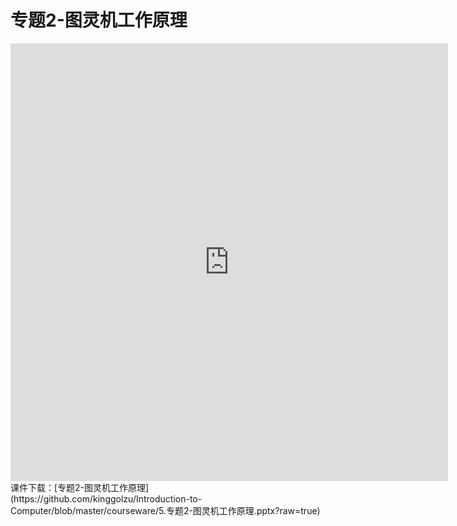 # 专题2-图灵机工作原理
<iframe  style="width: 700px; height: 700px;"  src=https://www.pptplus.cn/index.php?g=Site&m=Genericcode&a=detail&id=4576 frameborder=0 allowfullscreen></iframe>
课件下载：[专题2-图灵机工作原理](https://github.com/kinggolzu/Introduction-to-Computer/blob/master/courseware/5.专题2-图灵机工作原理.pptx?raw=true)